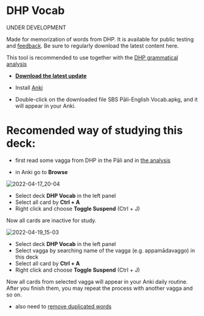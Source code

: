 <h1>DHP Vocab</h1>
<p>UNDER DEVELOPMENT</p>
<p>Made for memorization of words from DHP. It is available for public testing and <a href="https://docs.google.com/forms/d/e/1FAIpQLSf9boBe7k5tCwq7LdWgBHHGIPVc4ROO5yjVDo1X5LDAxkmGWQ/viewform?usp=pp_url&amp;entry.1433863141=DHP">feedback</a>. Be sure to regularly download the latest content here.</p>
<p>This tool is recommended to use together with the <a href="https://buddhism.lib.ntu.edu.tw/DLMBS/en/lesson/pali/lesson_pali3.jsp">DHP grammatical analysis</a></p>
<ul>
<li>
<p><strong><a href="https://github.com/sasanarakkha/study-tools/raw/main/Anki_Decks/DHP_Vocab/DHP%20vocab.apkg">Download the latest update</a></strong></p>
</li>
<li>
<p>Install <a href="https://apps.ankiweb.net/">Anki</a></p>
</li>
<li>
<p>Double-click on the downloaded file SBS Pāli-English Vocab.apkg, and it will appear in your Anki.</p>
</li>
</ul>
<h1>Recomended way of studying this deck:</h1>
<ul>
<li>
<p>first read some vagga from DHP in the Pāli and in <a href="https://buddhism.lib.ntu.edu.tw/DLMBS/en/lesson/pali/lesson_pali3.jsp">the analysis</a></p>
</li>
<li>
<p>in Anki go to <strong>Browse</strong></p>
</li>
</ul>
<p><img alt="2022-04-17_20-04" src="https://user-images.githubusercontent.com/39419221/163944779-ad73b9a5-4478-410c-abf6-466e03b9b777.png" /></p>
<ul>
<li>Select deck <strong>DHP Vocab</strong> in the left panel</li>
<li>Select all card by <strong>Ctrl + A</strong></li>
<li>Right click and choose <strong>Toggle Suspend</strong> (Ctrl + J)</li>
</ul>
<p>Now all cards are inactive for study.</p>
<p><img alt="2022-04-19_15-03" src="https://user-images.githubusercontent.com/39419221/163945216-713c1d2e-ce3f-4f28-ac49-93e7fdb56033.png" /></p>
<ul>
<li>Select deck <strong>DHP Vocab</strong> in the left panel</li>
<li>Select vagga by searching name of the vagga (e.g. appamādavaggo) in this deck</li>
<li>Select all card by <strong>Ctrl + A</strong></li>
<li>Right click and choose <strong>Toggle Suspend</strong> (Ctrl + J) </li>
</ul>
<p>Now all cards from selected vagga will appear in your Anki daily routine. After you finish them, you may repeat the process with another vagga and so on.</p>

- also need to [remove duplicated words](https://sasanarakkha.github.io/study-tools/Anki_Decks/SBS_P%C4%81li-English_Vocab/test.html)

